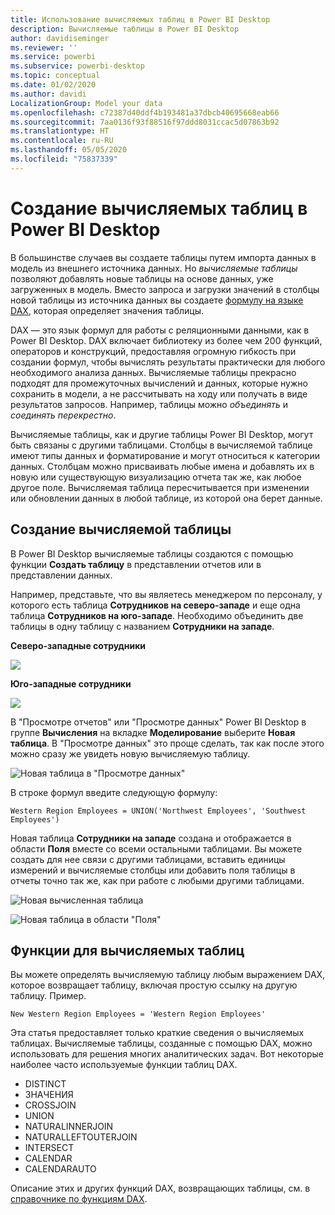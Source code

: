 ```yaml
---
title: Использование вычисляемых таблиц в Power BI Desktop
description: Вычисляемые таблицы в Power BI Desktop
author: davidiseminger
ms.reviewer: ''
ms.service: powerbi
ms.subservice: powerbi-desktop
ms.topic: conceptual
ms.date: 01/02/2020
ms.author: davidi
LocalizationGroup: Model your data
ms.openlocfilehash: c72387d40ddf4b193481a37dbcb40695668eab66
ms.sourcegitcommit: 7aa0136f93f88516f97ddd8031ccac5d07863b92
ms.translationtype: HT
ms.contentlocale: ru-RU
ms.lasthandoff: 05/05/2020
ms.locfileid: "75837339"
---
```

# <a name="create-calculated-tables-in-power-bi-desktop"></a>Создание вычисляемых таблиц в Power BI Desktop
В большинстве случаев вы создаете таблицы путем импорта данных в модель из внешнего источника данных. Но *вычисляемые таблицы* позволяют добавлять новые таблицы на основе данных, уже загруженных в модель. Вместо запроса и загрузки значений в столбцы новой таблицы из источника данных вы создаете [формулу на языке DAX](/dax/index), которая определяет значения таблицы.

DAX — это язык формул для работы с реляционными данными, как в Power BI Desktop. DAX включает библиотеку из более чем 200 функций, операторов и конструкций, предоставляя огромную гибкость при создании формул, чтобы вычислять результаты практически для любого необходимого анализа данных. Вычисляемые таблицы прекрасно подходят для промежуточных вычислений и данных, которые нужно сохранить в модели, а не рассчитывать на ходу или получать в виде результатов запросов. Например, таблицы можно *объединять* и *соединять перекрестно*.

Вычисляемые таблицы, как и другие таблицы Power BI Desktop, могут быть связаны с другими таблицами. Столбцы в вычисляемой таблице имеют типы данных и форматирование и могут относиться к категории данных. Столбцам можно присваивать любые имена и добавлять их в новую или существующую визуализацию отчета так же, как любое другое поле. Вычисляемая таблица пересчитывается при изменении или обновлении данных в любой таблице, из которой она берет данные.

## <a name="create-a-calculated-table"></a>Создание вычисляемой таблицы

В Power BI Desktop вычисляемые таблицы создаются с помощью функции **Создать таблицу** в представлении отчетов или в представлении данных.

Например, представьте, что вы являетесь менеджером по персоналу, у которого есть таблица **Сотрудников на северо-западе** и еще одна таблица **Сотрудников на юго-западе**. Необходимо объединить две таблицы в одну таблицу с названием **Сотрудники на западе**.

**Северо-западные сотрудники**

 ![](media/desktop-calculated-tables/calctables_nwempl.png)

**Юго-западные сотрудники**

 ![](media/desktop-calculated-tables/calctables_swempl.png)

В "Просмотре отчетов" или "Просмотре данных" Power BI Desktop в группе **Вычисления** на вкладке **Моделирование** выберите **Новая таблица**. В "Просмотре данных" это проще сделать, так как после этого можно сразу же увидеть новую вычисляемую таблицу.

 ![Новая таблица в "Просмотре данных"](media/desktop-calculated-tables/calctables_formulabarempty.png)

В строке формул введите следующую формулу:

```dax
Western Region Employees = UNION('Northwest Employees', 'Southwest Employees')
```

Новая таблица **Сотрудники на западе** создана и отображается в области **Поля** вместе со всеми остальными таблицами. Вы можете создать для нее связи с другими таблицами, вставить единицы измерений и вычисляемые столбцы или добавить поля таблицы в отчеты точно так же, как при работе с любыми другими таблицами.

 ![Новая вычисленная таблица](media/desktop-calculated-tables/calctables_westregionempl.png)

 ![Новая таблица в области "Поля"](media/desktop-calculated-tables/calctables_fieldlist.png)

## <a name="functions-for-calculated-tables"></a>Функции для вычисляемых таблиц

Вы можете определять вычисляемую таблицу любым выражением DAX, которое возвращает таблицу, включая простую ссылку на другую таблицу. Пример.

```dax
New Western Region Employees = 'Western Region Employees'
```

Эта статья предоставляет только краткие сведения о вычисляемых таблицах. Вычисляемые таблицы, созданные с помощью DAX, можно использовать для решения многих аналитических задач. Вот некоторые наиболее часто используемые функции таблиц DAX.

* DISTINCT
* ЗНАЧЕНИЯ
* CROSSJOIN
* UNION
* NATURALINNERJOIN
* NATURALLEFTOUTERJOIN
* INTERSECT
* CALENDAR
* CALENDARAUTO

Описание этих и других функций DAX, возвращающих таблицы, см. в [справочнике по функциям DAX](/dax/dax-function-reference).


